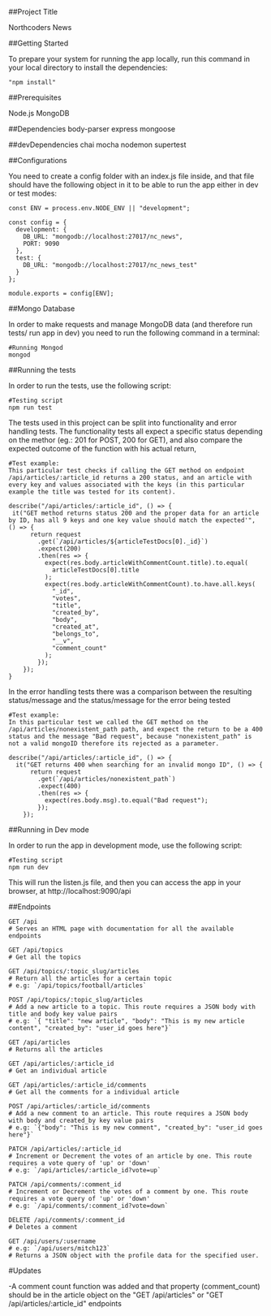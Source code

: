 ##Project Title

Northcoders News

##Getting Started

To prepare your system for running the app locally, run this command in your local directory to install the dependencies:

```http
"npm install"
```

##Prerequisites

Node.js
MongoDB

##Dependencies
body-parser
express
mongoose

##devDependencies
chai
mocha
nodemon
supertest

##Configurations

You need to create a config folder with an index.js file inside, and that file should have the following object in it to be able to run the app either in dev or test modes:

```http
const ENV = process.env.NODE_ENV || "development";

const config = {
  development: {
    DB_URL: "mongodb://localhost:27017/nc_news",
    PORT: 9090
  },
  test: {
    DB_URL: "mongodb://localhost:27017/nc_news_test"
  }
};

module.exports = config[ENV];
```

##Mongo Database

In order to make requests and manage MongoDB data (and therefore run tests/ run app in dev) you need to run the following command in a terminal:

```http
#Running Mongod
mongod
```

##Running the tests

In order to run the tests, use the following script:

```http
#Testing script
npm run test
```

The tests used in this project can be split into functionality and error handling tests.
The functionality tests all expect a specific status depending on the methor (eg.: 201 for POST, 200 for GET), and also compare the expected outcome of the function with his actual return,

```http
#Test example:
This particular test checks if calling the GET method on endpoint /api/articles/:article_id returns a 200 status, and an article with every key and values associated with the keys (in this particular example the title was tested for its content).

describe("/api/articles/:article_id", () => {
 it("GET method returns status 200 and the proper data for an article by ID, has all 9 keys and one key value should match the expected'", () => {
      return request
        .get(`/api/articles/${articleTestDocs[0]._id}`)
        .expect(200)
        .then(res => {
          expect(res.body.articleWithCommentCount.title).to.equal(
            articleTestDocs[0].title
          );
          expect(res.body.articleWithCommentCount).to.have.all.keys(
            "_id",
            "votes",
            "title",
            "created_by",
            "body",
            "created_at",
            "belongs_to",
            "__v",
            "comment_count"
          );
        });
    });
}
```

In the error handling tests there was a comparison between the resulting status/message and the status/message for the error being tested

```http
#Test example:
In this particular test we called the GET method on the /api/articles/nonexistent_path path, and expect the return to be a 400 status and the message "Bad request", because "nonexistent_path" is not a valid mongoID therefore its rejected as a parameter.

describe("/api/articles/:article_id", () => {
  it("GET returns 400 when searching for an invalid mongo ID", () => {
      return request
        .get(`/api/articles/nonexistent_path`)
        .expect(400)
        .then(res => {
          expect(res.body.msg).to.equal("Bad request");
        });
    });
```

##Running in Dev mode

In order to run the app in development mode, use the following script:

```http
#Testing script
npm run dev
```

This will run the listen.js file, and then you can access the app in your browser, at http://localhost:9090/api

##Endpoints

```http
GET /api
# Serves an HTML page with documentation for all the available endpoints
```

```http
GET /api/topics
# Get all the topics
```

```http
GET /api/topics/:topic_slug/articles
# Return all the articles for a certain topic
# e.g: `/api/topics/football/articles`
```

```http
POST /api/topics/:topic_slug/articles
# Add a new article to a topic. This route requires a JSON body with title and body key value pairs
# e.g: `{ "title": "new article", "body": "This is my new article content", "created_by": "user_id goes here"}`
```

```http
GET /api/articles
# Returns all the articles
```

```http
GET /api/articles/:article_id
# Get an individual article
```

```http
GET /api/articles/:article_id/comments
# Get all the comments for a individual article
```

```http
POST /api/articles/:article_id/comments
# Add a new comment to an article. This route requires a JSON body with body and created_by key value pairs
# e.g: `{"body": "This is my new comment", "created_by": "user_id goes here"}`
```

```http
PATCH /api/articles/:article_id
# Increment or Decrement the votes of an article by one. This route requires a vote query of 'up' or 'down'
# e.g: `/api/articles/:article_id?vote=up`
```

```http
PATCH /api/comments/:comment_id
# Increment or Decrement the votes of a comment by one. This route requires a vote query of 'up' or 'down'
# e.g: `/api/comments/:comment_id?vote=down`
```

```http
DELETE /api/comments/:comment_id
# Deletes a comment
```

```http
GET /api/users/:username
# e.g: `/api/users/mitch123`
# Returns a JSON object with the profile data for the specified user.
```

#Updates

-A comment count function was added and that property (comment_count) should be in the article object on the "GET /api/articles" or "GET /api/articles/:article_id" endpoints
